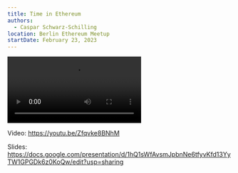 ```yaml
---
title: Time in Ethereum
authors:
  - Caspar Schwarz-Schilling
location: Berlin Ethereum Meetup
startDate: February 23, 2023
---
```


<video src="https://youtu.be/Zfqvke8BNhM"></video>

Video: <https://youtu.be/Zfqvke8BNhM>

Slides: <https://docs.google.com/presentation/d/1hQ1sWfAvsmJpbnNe6tfyvKfd13YyTW1GPGDk6z0KoQw/edit?usp=sharing>
